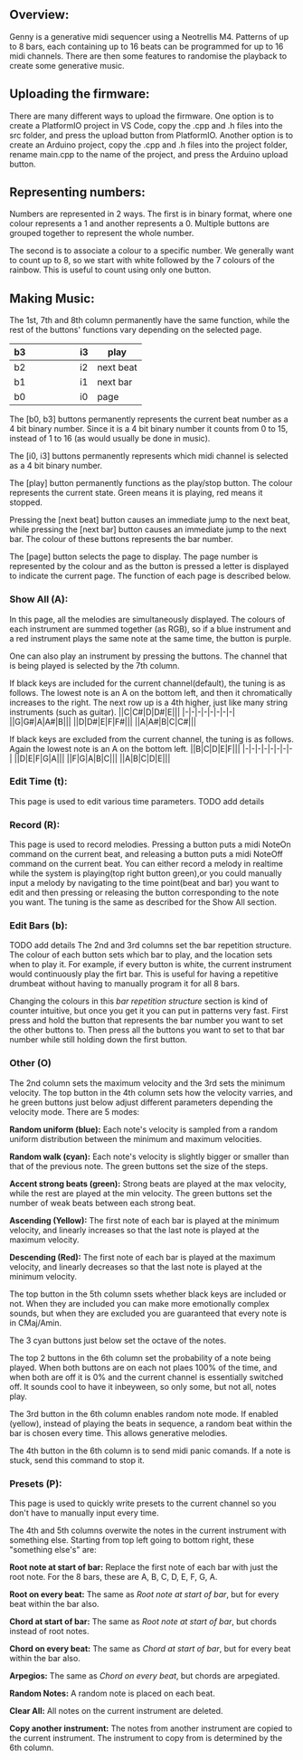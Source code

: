 ## Overview:

Genny is a generative midi sequencer using a Neotrellis M4. Patterns of up to 8 bars, each containing up to 16 beats can be programmed for up to 16 midi channels. There are then some features to randomise the playback to create some generative music.

## Uploading the firmware:

There are many different ways to upload the firmware. One option is to create a PlatformIO project in VS Code, copy the .cpp and .h files into the src folder, and press the upload button from PlatformIO. Another option is to create an Arduino project, copy the .cpp and .h files into the project folder, rename main.cpp to the name of the project, and press the Arduino upload button.

## Representing numbers:

Numbers are represented in 2 ways. The first is in binary format, where one colour represents a 1 and another represents a 0. Multiple buttons are grouped together to represent the whole number.

The second is to associate a colour to a specific number. We generally want to count up to 8, so we start with white followed by the 7 colours of the rainbow. This is useful to count using only one button.

## Making Music:

The 1st, 7th and 8th column permanently have the same function, while the rest of the buttons' functions vary depending on the selected page.

|b3||||||i3|play|
|-|-|-|-|-|-|-|-|
|b2||||||i2|next beat|
|b1||||||i1|next bar|
|b0||||||i0|page|

The [b0, b3] buttons permanently represents the current beat number as a 4 bit binary number. Since it is a 4 bit binary number it counts from 0 to 15, instead of 1 to 16 (as would usually be done in music).

The [i0, i3] buttons permanently represents which midi channel is selected as a 4 bit binary number.

The [play] button permanently functions as the play/stop button. The colour represents the current state. Green means it is playing, red means it stopped.

Pressing the [next beat] button causes an immediate jump to the next beat, while pressing the [next bar] button causes an immediate jump to the next bar. The colour of these buttons represents the bar number.

The [page] button selects the page to display. The page number is represented by the colour and as the button is pressed a letter is displayed to indicate the current page. The function of each page is described below.

### Show All (A):

In this page, all the melodies are simultaneously displayed. The colours of each instrument are summed together (as RGB), so if a blue instrument and a red instrument plays the same note at the same time, the button is purple.

One can also play an instrument by pressing the buttons. The channel that is being played is selected by the 7th column.

If black keys are included for the current channel(default), the tuning is as follows. The lowest note is an A on the bottom left, and then it chromatically increases to the right. The next row up is a 4th higher, just like many string instruments (such as guitar).
||C|C#|D|D#|E|||
|-|-|-|-|-|-|-|-|
||G|G#|A|A#|B|||
||D|D#|E|F|F#|||
||A|A#|B|C|C#|||


If black keys are excluded from the current channel, the tuning is as follows. Again the lowest note is an A on the bottom left.
||B|C|D|E|F|||
|-|-|-|-|-|-|-|-|
||D|E|F|G|A|||
||F|G|A|B|C|||
||A|B|C|D|E|||

### Edit Time (t):

This page is used to edit various time parameters. TODO add details

### Record (R):

This page is used to record melodies. Pressing a button puts a midi NoteOn command on the current beat, and releasing a button puts a midi NoteOff command on the current beat. You can either record a melody in realtime while the system is playing(top right button green),or you could manually input a melody by navigating to the time point(beat and bar) you want to edit and then pressing or releasing the button corresponding to the note you want. The tuning is the same as described for the Show All section.

### Edit Bars (b):

TODO add details
The 2nd and 3rd columns set the bar repetition structure. The colour of each button sets which bar to play, and the location sets when to play it. For example, if every button is white, the current instrument would continuously play the firt bar. This is useful for having a repetitive drumbeat without having to manually program it for all 8 bars.

Changing the colours in this _bar repetition structure_ section is kind of counter intuitive, but once you get it you can put in patterns very fast. First press and hold the button that represents the bar number you want to set the other buttons to. Then press all the buttons you want to set to that bar number while still holding down the first button.

### Other (O)
The 2nd column sets the maximum velocity and the 3rd sets the minimum velocity. The top button in the 4th column sets how the velocity varries, and he green buttons just below adjust different parameters depending the velocity mode. There are 5 modes:

**Random uniform (blue):**
Each note's velocity is sampled from a random uniform distribution between the minimum and maximum velocities.

**Random walk (cyan):**
Each note's velocity is slightly bigger or smaller than that of the previous note. The green buttons set the size of the steps.

**Accent strong beats (green):**
Strong beats are played at the max velocity, while the rest are played at the min velocity. The green buttons set the number of weak beats between each strong beat.

**Ascending (Yellow):**
The first note of each bar is played at the minimum velocity, and linearly increases so that the last note is played at the maximum velocity.

**Descending (Red):**
The first note of each bar is played at the maximum velocity, and linearly decreases so that the last note is played at the minimum velocity.

The top button in the 5th column ssets whether black keys are included or not. When they are included you can make more emotionally complex sounds, but when they are excluded you are guaranteed that every note is in CMaj/Amin.

The 3 cyan buttons just below set the octave of the notes.

The top 2 buttons in the 6th column set the probability of a note being played. When both buttons are on each not plaes 100% of the time, and when both are off it is 0% and the current channel is essentially switched off. It sounds cool to have it inbeyween, so only some, but not all, notes play.

The 3rd button in the 6th column enables random note mode. If enabled (yellow), instead of playing the beats in sequence, a random beat within the bar is chosen every time. This allows generative melodies.

The 4th button in the 6th column is to send midi panic comands. If a note is stuck, send this command to stop it.

### Presets (P):

This page is used to quickly write presets to the current channel so you don't have to manually input every time.

The 4th and 5th columns overwite the notes in the current instrument with something else. Starting from top left going to bottom right, these "something else's" are:

**Root note at start of bar:**
Replace the first note of each bar with just the root note. For the 8 bars, these are A, B, C, D, E, F, G, A.

**Root on every beat:**
The same as _Root note at start of bar_, but for every beat within the bar also.

**Chord at start of bar:**
The same as _Root note at start of bar_, but chords instead of root notes.

**Chord on every beat:**
The same as _Chord at start of bar_, but for every beat within the bar also.

**Arpegios:**
The same as _Chord on every beat_, but chords are arpegiated.

**Random Notes:**
A random note is placed on each beat.

**Clear All:**
All notes on the current instrument are deleted.

**Copy another instrument:**
The notes from another instrument are copied to the current instrument. The instrument to copy from is determined by the 6th column.
